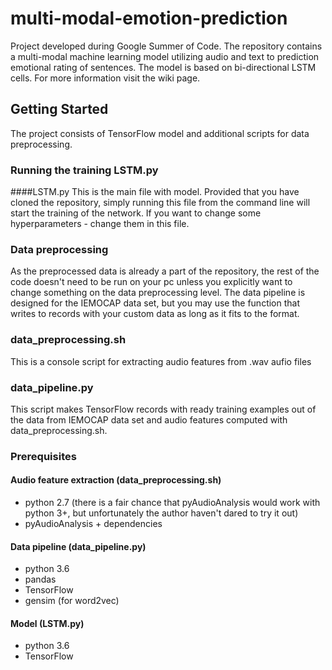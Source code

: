 # multi-modal-emotion-prediction

Project developed during Google Summer of Code.
The repository contains a multi-modal machine learning model utilizing audio and text to prediction emotional rating of sentences. The model is based on bi-directional LSTM cells.
For more information visit the wiki page.

## Getting Started

The project consists of TensorFlow model and additional scripts for data preprocessing. 

### Running the training LSTM.py

####LSTM.py
This is the main file with model. Provided that you have cloned the repository, simply running this file from the command line will start the training of the network. If you want to change some hyperparameters - change them in this file.

### Data preprocessing
As the preprocessed data is already a part of the repository, the rest of the code doesn't need to be run on your pc unless you explicitly want to change something on the data preprocessing level. The data pipeline is designed for the IEMOCAP data set, but you may use the function that writes to records with your custom data as long as it fits to the format.

### data_preprocessing.sh
This is a console script for extracting audio features from .wav aufio files

### data_pipeline.py
This script makes TensorFlow records with ready training examples out of the data from IEMOCAP data set and audio features computed with data_preprocessing.sh.


### Prerequisites


#### Audio feature extraction (data_preprocessing.sh)

- python 2.7 (there is a fair chance that pyAudioAnalysis would work with python 3+, but unfortunately the author haven't dared to try it out)
- pyAudioAnalysis + dependencies


#### Data pipeline (data_pipeline.py)

- python 3.6
- pandas
- TensorFlow
- gensim (for word2vec)

#### Model (LSTM.py)

- python 3.6
- TensorFlow

